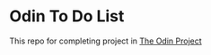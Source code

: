 # Odin To Do List

This repo for completing project in [The Odin Project](https://www.theodinproject.com/)
